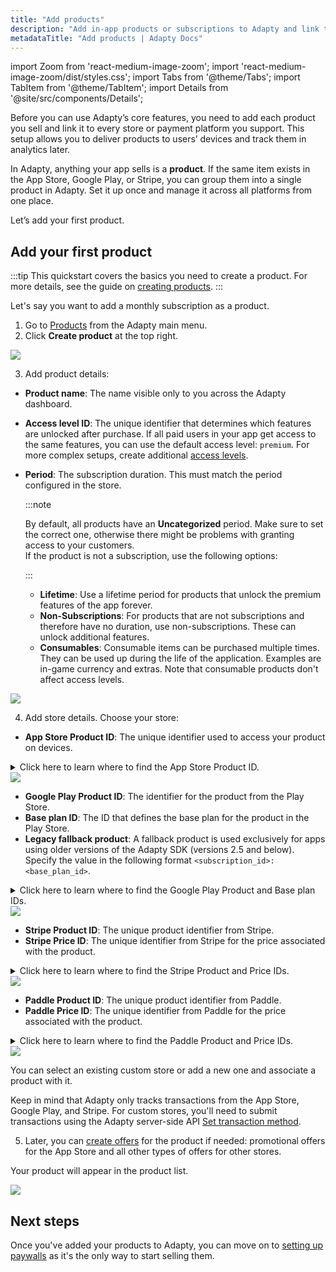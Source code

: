 ```yaml
---
title: "Add products"
description: "Add in‑app products or subscriptions to Adapty and link them to your App Store, Google Play, Stripe, Paddle, or custom‑store listings."
metadataTitle: "Add products | Adapty Docs"
---
```


import Zoom from 'react-medium-image-zoom';
import 'react-medium-image-zoom/dist/styles.css';
import Tabs from '@theme/Tabs';
import TabItem from '@theme/TabItem';
import Details from '@site/src/components/Details';


Before you can use Adapty’s core features, you need to add each product you sell and link it to every store or payment platform you support. This setup allows you to deliver products to users’ devices and track them in analytics later.

In Adapty, anything your app sells is a **product**.  If the same item exists in the App Store, Google Play, or Stripe, you can group them into a single product in Adapty. Set it up once and manage it across all platforms from one place.

Let’s add your first product.

## Add your first product

:::tip
This quickstart covers the basics you need to create a product. For more details, see the guide on [creating products](create-product.md).
:::

Let's say you want to add a monthly subscription as a product.

1. Go to [Products](https://app.adapty.io/products) from the Adapty main menu.
2. Click **Create product** at the top right.

<Zoom>
  <img src={require('./img/create-product.png').default}
  style={{
    border: '1px solid #727272', /* border width and color */
    width: '700px', /* image width */
    display: 'block', /* for alignment */
    margin: '0 auto' /* center alignment */
  }}
/>
</Zoom>

3. Add product details:
- **Product name**: The name visible only to you across the Adapty dashboard.
- **Access level ID**: The unique identifier that determines which features are unlocked after purchase. If all paid users in your app get access to the same features, you can use the default access level: `premium`. For more complex setups, create additional [access levels](access-level.md).
- **Period**: The subscription duration. This must match the period configured in the store.
  
  :::note
  
    By default, all products have an **Uncategorized** period. Make sure to set the correct one, otherwise there might be problems with granting access to your customers.  
    If the product is not a subscription, use the following options:
  
  :::
  - **Lifetime**: Use a lifetime period for products that unlock the premium features of the app forever.
  - **Non-Subscriptions**: For products that are not subscriptions and therefore have no duration, use non-subscriptions. These can unlock additional features.
  - **Consumables**: Consumable items can be purchased multiple times. They can be used up during the life of the application. Examples are in-game currency and extras. Note that consumable products don't affect access levels.

<Zoom>
  <img src={require('./img/product-details.png').default}
  style={{
    border: '1px solid #727272', /* border width and color */
    width: '700px', /* image width */
    display: 'block', /* for alignment */
    margin: '0 auto' /* center alignment */
  }}
/>
</Zoom>

<br />

4. Add store details. Choose your store:

<Tabs>
<TabItem value="App Store" label="App Store" default>

- **App Store Product ID**: The unique identifier used to access your product on devices.

<details>
    <summary>Click here to learn where to find the App Store Product ID.</summary>


1. Go to **Monetize > Subscriptions** in your [Apple App Store Connect](https://appstoreconnect.apple.com/login) account.
2. Open the **Subscription group** for the purchase.
3. You will see the **Product ID** column for purchases included in the subscription group.

</details>

<Zoom>
  <img src={require('./img/stores-info.png').default}
  style={{
    border: '1px solid #727272', /* border width and color */
    width: '700px', /* image width */
    display: 'block', /* for alignment */
    margin: '0 auto' /* center alignment */
  }}
/>
</Zoom>
  

</TabItem>

<TabItem value="Google Play" label="Google Play" default>

- **Google Play Product ID**: The identifier for the product from the Play Store.
- **Base plan ID**: The ID that defines the base plan for the product in the Play Store.
- **Legacy fallback product**: A fallback product is used exclusively for apps using older versions of the Adapty SDK (versions 2.5 and below). Specify the value in the following format `<subscription_id>:<base_plan_id>`.

<details>
    <summary>Click here to learn where to find the Google Play Product and Base plan IDs.</summary>


1. Go to **Monetize with Play > Products > Subscriptions** in your [Google Play Console](https://play.google.com/console/developers/android/app) account.
2. Open the **Subscription** for the purchase.
3. You will see the Product ID in the **Subscription details** section and the Base plan ID in the **ID and duration** column of the **Base plans and offers** section.

</details>

<Zoom>
  <img src={require('./img/play-store-id.png').default}
  style={{
    border: '1px solid #727272', /* border width and color */
    width: '700px', /* image width */
    display: 'block', /* for alignment */
    margin: '0 auto' /* center alignment */
  }}
/>
</Zoom>

</TabItem>

<TabItem value="Stripe" label="Stripe" default>

- **Stripe Product ID**: The unique product identifier from Stripe.
- **Stripe Price ID**: The unique identifier from Stripe for the price associated with the product.

<details>
    <summary>Click here to learn where to find the Stripe Product and Price IDs.</summary>


1. Go to your [Product Catalog](https://dashboard.stripe.com/products?active=true) in Stripe.
2. Open the product you need.
3. You will see:
- The Stripe Product ID (looks like `prod_...`) in the top right corner.
- The Stripe Price ID (looks like `price_...`) in the **API ID** column of the **Pricing** section.

</details>

<Zoom>
  <img src={require('./img/product-stripe.png').default}
  style={{
    border: '1px solid #727272', /* border width and color */
    width: '700px', /* image width */
    display: 'block', /* for alignment */
    margin: '0 auto' /* center alignment */
  }}
/>
</Zoom>

</TabItem>

<TabItem value="Paddle" label="Paddle" default>

- **Paddle Product ID**: The unique product identifier from Paddle.
- **Paddle Price ID**: The unique identifier from Paddle for the price associated with the product.

<details>
    <summary>Click here to learn where to find the Paddle Product and Price IDs.</summary>


1. Go to your [Product Catalog](https://vendors.paddle.com/products-v2) in Paddle.
2. Open the product you need.
3. You will see:
- The Paddle Product ID (looks like `pro_...`) in the **Additional details** section.
- The Paddle Price ID (looks like `pri_...`) in the **ID** column of the **Prices** section.

</details>

<Zoom>
  <img src={require('./img/paddle-product-price.webp').default}
  style={{
    border: 'none', /* border width and color */
    width: '700px', /* image width */
    display: 'block', /* for alignment */
    margin: '0 auto' /* center alignment */
  }}
/>
</Zoom>

</TabItem>

<TabItem value="Custom" label="Custom store" default>

You can select an existing custom store or add a new one and associate a product with it. 

Keep in mind that Adapty only tracks transactions from the App Store, Google Play, and Stripe. For custom stores, you'll need to submit transactions using the Adapty server-side API [Set transaction method](ss-set-transaction.md).

</TabItem>

</Tabs>


5. Later, you can [create offers](create-offer.md) for the product if needed: promotional offers for the App Store and all other types of offers for other stores.

Your product will appear in the product list.

<Zoom>
  <img src={require('./img/created-product.png').default}
  style={{
    border: '1px solid #727272', /* border width and color */
    width: '700px', /* image width */
    display: 'block', /* for alignment */
    margin: '0 auto' /* center alignment */
  }}
/>
</Zoom>

## Next steps

Once you've added your products to Adapty, you can move on to [setting up paywalls](quickstart-paywalls.md) as it's the only way to start selling them.





